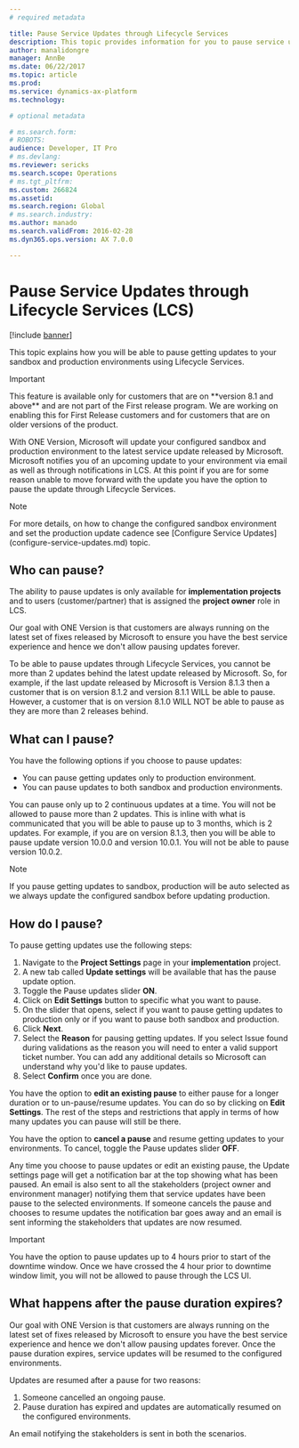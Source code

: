 ```yaml
---
# required metadata

title: Pause Service Updates through Lifecycle Services
description: This topic provides information for you to pause service updates to your environments.
author: manalidongre
manager: AnnBe
ms.date: 06/22/2017
ms.topic: article
ms.prod: 
ms.service: dynamics-ax-platform
ms.technology: 

# optional metadata

# ms.search.form: 
# ROBOTS: 
audience: Developer, IT Pro
# ms.devlang: 
ms.reviewer: sericks
ms.search.scope: Operations
# ms.tgt_pltfrm: 
ms.custom: 266824
ms.assetid: 
ms.search.region: Global
# ms.search.industry: 
ms.author: manado
ms.search.validFrom: 2016-02-28
ms.dyn365.ops.version: AX 7.0.0

---
```


# Pause Service Updates through Lifecycle Services (LCS)

[!include [banner](../includes/banner.md)]

This topic explains how you will be able to pause getting updates to your sandbox and production environments using Lifecycle Services.

>[!IMPORTANT]
>This feature is available only for customers that are on \*\*version 8.1 and above\*\* and are not part of the First release program. We are working on enabling this for First Release customers and for customers that are on older versions of the product.

With ONE Version, Microsoft will update your configured sandbox and production environment to the latest service update released by Microsoft. Microsoft notifies you of an upcoming update to your environment via email as well as through notifications in LCS. At this point if you are for some reason unable to move forward with the update you have the option to pause the update through Lifecycle Services.

>[!NOTE]
>For more details, on how to change the configured sandbox environment and set the production update cadence see [Configure Service Updates] (configure-service-updates.md) topic.

## Who can pause?

The ability to pause updates is only available for  **implementation projects**  and to users  (customer/partner) that is assigned the  **project owner**  role in LCS.

Our goal with ONE Version is that customers are always running on the latest set of fixes released by Microsoft to ensure you have the best service experience and hence we don&#39;t allow pausing updates forever.

To be able to pause updates through Lifecycle Services, you cannot be more than 2 updates behind the latest update released by Microsoft. So, for example, if the last update released by Microsoft is Version 8.1.3 then a customer that is on version 8.1.2 and version 8.1.1 WILL be able to pause. However, a customer that is on version 8.1.0 WILL NOT be able to pause as they are more than 2 releases behind.

## What can I pause?

You have the following options if you choose to pause updates:

- You can pause getting updates only to production environment.
- You can pause updates to both sandbox and production environments.

You can pause only up to 2 continuous updates at a time. You will not be allowed to pause more than 2 updates. This is inline with what is communicated that you will be able to pause up to 3 months, which is 2 updates. For example, if you are on version 8.1.3, then you will be able to pause update version 10.0.0 and version 10.0.1. You will not be able to pause version 10.0.2.

>[!NOTE]
>If you pause getting updates to sandbox, production will be auto selected as we always update the configured sandbox before updating production.

## How do I pause?

To pause getting updates use the following steps:

1. Navigate to the  **Project Settings**  page in your  **implementation**  project.
2. A new tab called  **Update settings**  will be available that has the pause update option.
3. Toggle the Pause updates slider **ON**.
4. Click on **Edit Settings** button to specific what you want to pause.
5. On the slider that opens, select if you want to pause getting updates to production only or if you want to pause both sandbox and production.
6. Click **Next**.
7. Select the **Reason** for pausing getting updates. If you select Issue found during validations as the reason you will need to enter a valid support ticket number. You can add any additional details so Microsoft can understand why you&#39;d like to pause updates.
8. Select **Confirm** once you are done.

You have the option to **edit an existing pause** to either pause for a longer duration or to un-pause/resume updates. You can do so by clicking on **Edit Settings**. The rest of the steps and restrictions that apply in terms of how many updates you can pause will still be there.

You have the option to **cancel a pause** and resume getting updates to your environments. To cancel, toggle the Pause updates slider **OFF**.

Any time you choose to pause updates or edit an existing pause, the Update settings page will get a notification bar at the top showing what has been paused.  An email is also sent to all the stakeholders (project owner and environment manager) notifying them that service updates have been pause to the selected environments. If someone cancels the pause and chooses to resume updates the notification bar goes away and an email is sent informing the stakeholders that updates are now resumed.

>[!IMPORTANT]
>You have the option to pause updates up to 4 hours prior to start of the downtime window. Once we have crossed the 4 hour prior to downtime window limit, you will not be allowed to pause through the LCS UI.

## What happens after the pause duration expires?

Our goal with ONE Version is that customers are always running on the latest set of fixes released by Microsoft to ensure you have the best service experience and hence we don&#39;t allow pausing updates forever. Once the pause duration expires, service updates will be resumed to the configured environments.

Updates are resumed after a pause for two reasons:

1. Someone cancelled an ongoing pause.
2. Pause duration has expired and updates are automatically resumed on the configured environments.

An email notifying the stakeholders is sent in both the scenarios.
